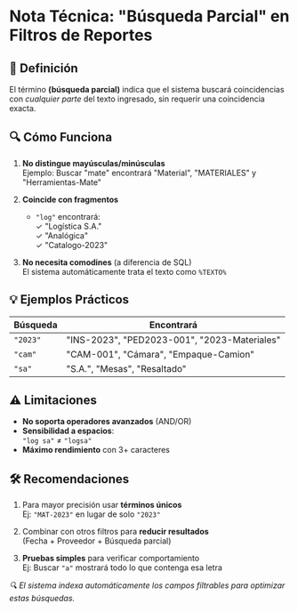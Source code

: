 # Nota Técnica: "Búsqueda Parcial" en Filtros de Reportes

## 📌 Definición

El término **(búsqueda parcial)** indica que el sistema buscará coincidencias con _cualquier parte_ del texto ingresado, sin requerir una coincidencia exacta.

## 🔍 Cómo Funciona

1. **No distingue mayúsculas/minúsculas**  
   Ejemplo: Buscar "mate" encontrará "Material", "MATERIALES" y "Herramientas-Mate"

2. **Coincide con fragmentos**

   - `"log"` encontrará:  
     ✓ "Logística S.A."  
     ✓ "Analógica"  
     ✓ "Catalogo-2023"

3. **No necesita comodines** (a diferencia de SQL)  
   El sistema automáticamente trata el texto como `%TEXTO%`

## 💡 Ejemplos Prácticos

| Búsqueda | Encontrará                                   |
| -------- | -------------------------------------------- |
| `"2023"` | "INS-2023", "PED2023-001", "2023-Materiales" |
| `"cam"`  | "CAM-001", "Cámara", "Empaque-Camion"        |
| `"sa"`   | "S.A.", "Mesas", "Resaltado"                 |

## ⚠️ Limitaciones

- **No soporta operadores avanzados** (AND/OR)
- **Sensibilidad a espacios**:  
  `"log sa"` ≠ `"logsa"`
- **Máximo rendimiento** con 3+ caracteres

## 🛠 Recomendaciones

1. Para mayor precisión usar **términos únicos**  
   Ej: `"MAT-2023"` en lugar de solo `"2023"`

2. Combinar con otros filtros para **reducir resultados**  
   (Fecha + Proveedor + Búsqueda parcial)

3. **Pruebas simples** para verificar comportamiento  
   Ej: Buscar `"a"` mostrará todo lo que contenga esa letra

_🔍 El sistema indexa automáticamente los campos filtrables para optimizar estas búsquedas._
